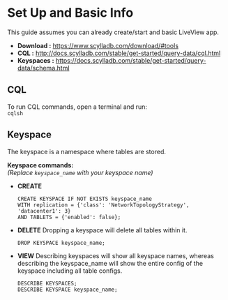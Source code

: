 # Set Up and Basic Info

This guide assumes you can already create/start and basic LiveView app.

- **Download   :** https://www.scylladb.com/download/#tools  
- **CQL        :** http://docs.scylladb.com/stable/get-started/query-data/cql.html  
- **Keyspaces  :** https://docs.scylladb.com/stable/get-started/query-data/schema.html  

## CQL

To run CQL commands, open a terminal and run:  
`cqlsh`

## Keyspace

The keyspace is a namespace where tables are stored.

**Keyspace commands:**  
*(Replace `keyspace_name` with your keyspace name)*

- **CREATE**
  ```cql
  CREATE KEYSPACE IF NOT EXISTS keyspace_name 
  WITH replication = {'class': 'NetworkTopologyStrategy', 'datacenter1': 3} 
  AND TABLETS = {'enabled': false};

- **DELETE**
Dropping a keyspace will delete all tables within it.

  ```cql
  DROP KEYSPACE keyspace_name;

- **VIEW**
Describing keyspaces will show all keyspace names, whereas describing the keyspace_name will show the entire config of the keyspace including all table configs.

  ```cql
  DESCRIBE KEYSPACES;
  DESCRIBE KEYSPACE keyspace_name;
